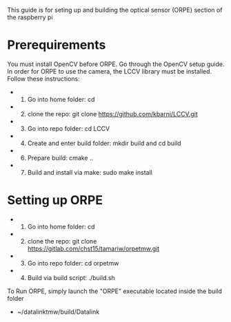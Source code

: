 This guide is for seting up and building the optical sensor (ORPE) section of the raspberry pi

# Prerequirements #
You must install OpenCV before ORPE. Go through the OpenCV setup guide.
In order for ORPE to use the camera, the LCCV library must be installed. Follow these instructions:
- 1. Go into home folder: cd
- 2. clone the repo: git clone https://github.com/kbarni/LCCV.git
- 3. Go into repo folder: cd LCCV
- 4. Create and enter build folder: mkdir build and cd build
- 6. Prepare build: cmake ..
- 7. Build and install via make: sudo make install

# Setting up ORPE #
- 1. Go into home folder: cd
- 2. clone the repo: git clone https://gitlab.com/chst15/tamariw/orpetmw.git
- 3. Go into repo folder: cd orpetmw
- 4. Build via build script: ./build.sh

To Run ORPE, simply launch the "ORPE" executable located inside the build folder
- ~/datalinktmw/build/Datalink
